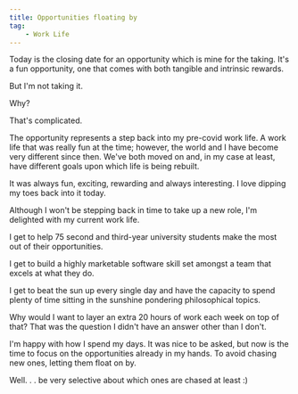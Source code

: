 ```yaml
---
title: Opportunities floating by
tag:
    - Work Life
---
```


Today is the closing date for an opportunity which is mine for the taking. It's a fun opportunity, one that comes with both tangible and intrinsic rewards.

But I'm not taking it.

Why?

That's complicated.

The opportunity represents a step back into my pre-covid work life. A work life that was really fun at the time; however, the world and I have become very different since then. We've both moved on and, in my case at least, have different goals upon which life is being rebuilt.

It was always fun, exciting, rewarding and always interesting. I love dipping my toes back into it today.

Although I won't be stepping back in time to take up a new role, I'm delighted with my current work life.

I get to help 75 second and third-year university students make the most out of their opportunities.

I get to build a highly marketable software skill set amongst a team that excels at what they do.

I get to beat the sun up every single day and have the capacity to spend plenty of time sitting in the sunshine pondering philosophical topics.

Why would I want to layer an extra 20 hours of work each week on top of that? That was the question I didn't have an answer other than I don't.

I'm happy with how I spend my days. It was nice to be asked, but now is the time to focus on the opportunities already in my hands. To avoid chasing new ones, letting them float on by.

Well. . . be very selective about which ones are chased at least :)
